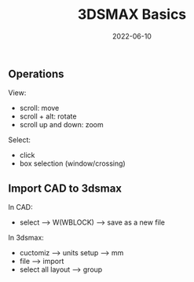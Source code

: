 ﻿---
title: 3DSMAX Basics
date: 2022-06-10
update: 2022-06-15
categories: 
- Tools
- 3D
tags: 3DSMAX
description: 
---

## Operations

View:
- scroll: move
- scroll + alt: rotate
- scroll up and down: zoom

Select:
- click
- box selection (window/crossing)

## Import CAD to 3dsmax

In CAD: 

- select --> W(WBLOCK) --> save as a new file

In 3dsmax: 

- cuctomiz --> units setup --> mm
- file --> import
- select all layout --> group

